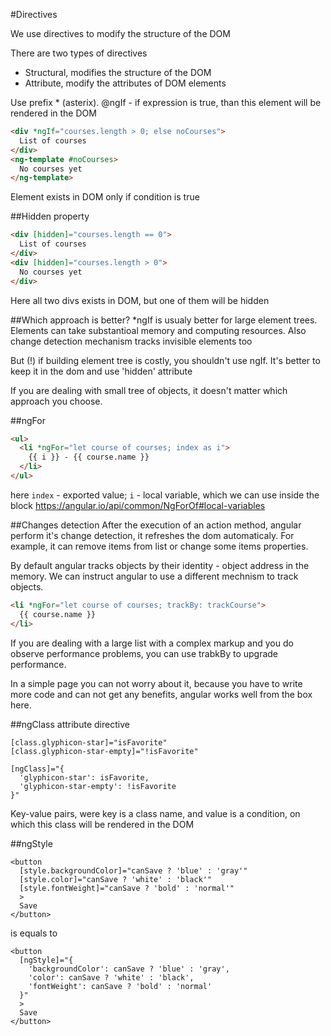 #Directives

We use directives to modify the structure of the DOM
 
There are two types of directives
- Structural, modifies the structure of the DOM
- Attribute, modify the attributes of DOM elements

Use prefix * (asterix).
@ngIf - if expression is true, than this element will be rendered in the DOM

```html
<div *ngIf="courses.length > 0; else noCourses">
  List of courses
</div>
<ng-template #noCourses>
  No courses yet
</ng-template>
```
Element exists in DOM only if condition is true

##Hidden property
```html
<div [hidden]="courses.length == 0">
  List of courses
</div>
<div [hidden]="courses.length > 0">
  No courses yet
</div>
```
Here all two divs exists in DOM, but one of them will be hidden

##Which approach is better?
*ngIf is usualy better for large element trees. Elements can take substantioal memory and computing resources. Also change detection mechanism tracks invisible elements too

But (!) if building element tree is costly, you shouldn't use ngIf. It's better to keep it in the dom and use 'hidden' attribute

If you are dealing with small tree of objects, it doesn't matter which approach you choose.


##ngFor
```html
<ul>
  <li *ngFor="let course of courses; index as i">
    {{ i }} - {{ course.name }}
  </li>
</ul>
```
here `index` - exported value;
`i` - local variable, which we can use inside the block
https://angular.io/api/common/NgForOf#local-variables

##Changes detection
After the execution of an action method, angular perform it's change detection, it refreshes the dom automaticaly. For example, it can remove items from list or change some items properties.
   
By default angular tracks objects by their identity - object address in the memory. We can instruct angular to use a different mechnism to track objects.

```html
<li *ngFor="let course of courses; trackBy: trackCourse">
  {{ course.name }}
</li>
```

If you are dealing with a large list with a complex markup and you do observe performance problems, you can use trabkBy to upgrade performance.

In a simple page you can not worry about it, because you have to write more code and can not get any benefits, angular works well from the box here.


##ngClass
attribute directive
```
[class.glyphicon-star]="isFavorite"
[class.glyphicon-star-empty]="!isFavorite"
```

```
[ngClass]="{
  'glyphicon-star': isFavorite,
  'glyphicon-star-empty': !isFavorite
}"
```

Key-value pairs, were key is a class name, and value is a condition, on which this class will be rendered in the DOM


##ngStyle
```
<button
  [style.backgroundColor]="canSave ? 'blue' : 'gray'"
  [style.color]="canSave ? 'white' : 'black'"
  [style.fontWeight]="canSave ? 'bold' : 'normal'"
  >
  Save
</button>
```
is equals to
```
<button
  [ngStyle]="{
    'backgroundColor': canSave ? 'blue' : 'gray',
    'color': canSave ? 'white' : 'black',
    'fontWeight': canSave ? 'bold' : 'normal'
  }"
  >
  Save
</button>
```
